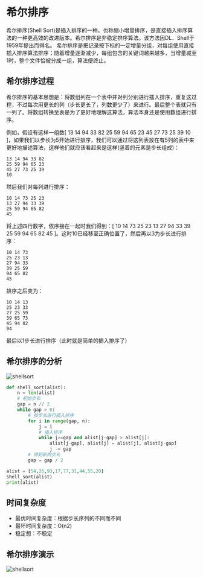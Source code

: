 # 希尔排序

希尔排序(Shell Sort)是插入排序的一种。也称缩小增量排序，是直接插入排序算法的一种更高效的改进版本。希尔排序是非稳定排序算法。该方法因DL．Shell于1959年提出而得名。 希尔排序是把记录按下标的一定增量分组，对每组使用直接插入排序算法排序；随着增量逐渐减少，每组包含的关键词越来越多，当增量减至1时，整个文件恰被分成一组，算法便终止。

## 希尔排序过程

希尔排序的基本思想是：将数组列在一个表中并对列分别进行插入排序，重复这过程，不过每次用更长的列（步长更长了，列数更少了）来进行。最后整个表就只有一列了。将数组转换至表是为了更好地理解这算法，算法本身还是使用数组进行排序。

例如，假设有这样一组数[ 13 14 94 33 82 25 59 94 65 23 45 27 73 25 39 10 ]，如果我们以步长为5开始进行排序，我们可以通过将这列表放在有5列的表中来更好地描述算法，这样他们就应该看起来是这样(竖着的元素是步长组成)：

```
13 14 94 33 82
25 59 94 65 23
45 27 73 25 39
10
```

然后我们对每列进行排序：

```
10 14 73 25 23
13 27 94 33 39
25 59 94 65 82
45
```

将上述四行数字，依序接在一起时我们得到：[ 10 14 73 25 23 13 27 94 33 39 25 59 94 65 82 45 ]。这时10已经移至正确位置了，然后再以3为步长进行排序：

```
10 14 73
25 23 13
27 94 33
39 25 59
94 65 82
45
```

排序之后变为：

```
10 14 13
25 23 33
27 25 59
39 65 73
45 94 82
94
```

最后以1步长进行排序（此时就是简单的插入排序了）

## 希尔排序的分析

![shellsort](.\资料\images\shellsort.png)

```python
def shell_sort(alist):
    n = len(alist)
    # 初始步长
    gap = n // 2
    while gap > 0:
        # 按步长进行插入排序
        for i in range(gap, n):
            j = i
            # 插入排序
            while j>=gap and alist[j-gap] > alist[j]:
                alist[j-gap], alist[j] = alist[j], alist[j-gap]
                j -= gap
        # 得到新的步长
        gap = gap / 2

alist = [54,26,93,17,77,31,44,55,20]
shell_sort(alist)
print(alist)
```

## 时间复杂度

- 最优时间复杂度：根据步长序列的不同而不同
- 最坏时间复杂度：O(n2)
- 稳定想：不稳定

## 希尔排序演示

![shellsort](.\资料\images\shellsort.gif)